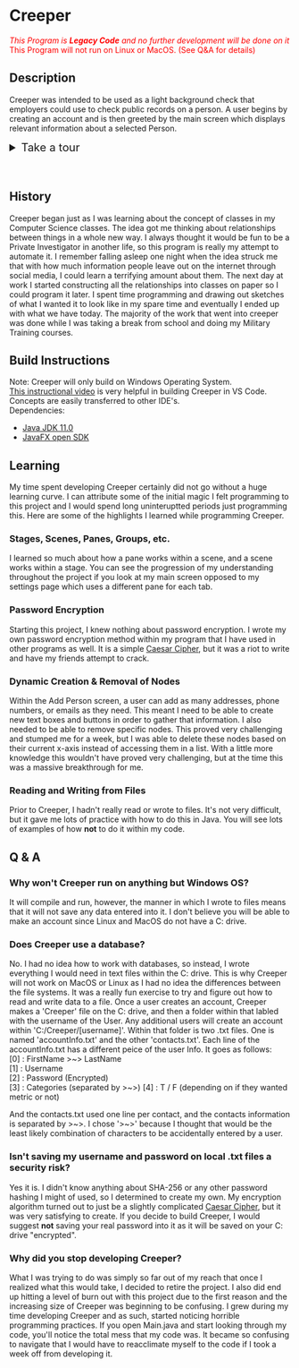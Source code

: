# Creeper
<span style="color: red;">*This Program is **Legacy Code** and no further development will be done on it*</span><br>
<span style="color: red;">This Program will not run on Linux or MacOS.  (See Q&A for details)
## Description
Creeper was intended to be used as a light background check that employers could use to check public records on a person.  A user begins by creating an account and is then greeted by the main screen which displays relevant information about a selected Person.
<details>
    <summary style="font-size: 20px;">Take a tour</summary>

### Logging In
If you'll notice in the image below, the helper text reads 'Welcome Back!  Log in above or create a new account below!'.  This is because I already had an account set up prior to taking this screenshot.  If there were no accounts to be found, it would instead read, 'It seems like this is your first time here.  Click the link below to get started!'.
![log In Screen](img/log-in-scrn.png "Log In Screen")

### Account Creation
Creating an account was two parts.  One screen to get your name, email, and measurement preference, and the next was to set a username and password.  This is actually one pane, however, the nodes within it are toggled to hidden and then visible.  I wasn't sure how to add and remove panes when I made this.
![createAccount1](img/account-creation-pt1.png "Account Creation")
![createAccount2](img/account-creation-pt2.png "Account Creation")

### Main Screen
This is where the user was supposed to review all of thier information.  Once a user has selected a Person object, they can then view all the information on this screen.  I remember being particularily proud of the list that showed the most recently viewed people.
![mainScreenBlank](img/main-screen-blank.png "Main Screen")

### Adding a Person
Some of my first regexes were learned through this screen.  This screen took at least a month to make, and hosts one of my favorite programming memories.  A user can enter in all the known information about the person on this screen and hit submit.  After submit was pressed, Creeper was meant to crawl the web and search for any other information known about this person and fill it in.  Of course I never got to the web scraping part, but that was the idea.  I ended up writing my own phone number and email regex to validate information.  The biggest problem I had with this screen that I would love to highlight is the dynamic generation of nodes on the screen.  You will notice a '+' button located to the right of some fields.  The user could add as many of these fields as they wished.  Creating and removing a node became an incredibly difficult feat for me as I had to be able to reference the specific node if I wanted to delete it.  I struggled for weeks trying to solve this problem, then one day it hit me!  I could reference those nodes based on the X-axis they were on.  It seems simple and easy, but it was so satisfying to see my problem have a solution.
![Adding a Person](img/add-contact-screen.png "Add Contact Screen")

### Errors
Any program that accepts user input needs to be able to check for and correct potential user mistakes.  I accomplished this by using a pop up screen that placed passed in Error Text and displayed it to the user.
![Error Message](img/err-msg.png "Error Message")

### Searching for a person
Once a user saved their contact, they were taken back to the blank main screen.  From here they could search the person they just made.
![Search Person Screen](img/search-person.png "Search Person Screen")

### Populating the Main Screen
After the user selects the desired contact, they are taken back to the main screen where they are initially given a condensed view of the contact.  They have the option to click the 'More Details' hypertext which will pull their information down to give all the found and entered information about the contact.  Just as with the account creation, this is simply nodes toggling visibility, not actually moving around.  This is obvious if you notice the scroll bar indicates that there is more content in the body than before.
![Partial Main Screen](img/main-screen-partial-fill.png "Partial Main Screen")
![Expanded Main Screen](img/main-screen-full-fill.png "Expanded Main Scren")

### Settings
The tab panes was extremely helpful with my understanding of how panes and views work within JavaFX.  I really learned a lot from programming this portion of the project.  Despite the learning, this ended up killing my project strangely enough.  I got pretty far in the code and functionality, I just burnt out on this project and realized the scope of what I was trying to do and how unrealistic it was.  Regardless, this probably took the most time out of anything thus far.  The user settings was first, and very quick to program.  A user could simply alter the name, email, date of birth, and password they had entered.
![User Settings](img/user-settings.png "User Settings")

The contact settings page was a huge undertaking and I did finish it, however, it took all of the challenges from adding a user and made it more difficult by altering it.  I found it much easier to completely read the contacts file, save it in memory, delete it, then re-write it with the updated information rather than just update it.  
![search contacts settings](img/search-contacts-settings.png "Search Contacts Setttings") <br>
The collapsing carrot buttons were a challenge to program as well as their height was difficult for me to measure.
![edit contacts settings](img/edit-contacts-settings.png "Edit Contacts Settings")
</details><br><br>

## History
Creeper began just as I was learning about the concept of classes in my Computer Science classes.  The idea got me thinking about relationships between things in a whole new way.  I always thought it would be fun to be a Private Investigator in another life, so this program is really my attempt to automate it.  I remember falling asleep one night when the idea struck me that with how much information people leave out on the internet through social media, I could learn a terrifying amount about them.  The next day at work I started constructing all the relationships into classes on paper so I could program it later.  I spent time programming and drawing out sketches of what I wanted it to look like in my spare time and eventually I ended up with what we have today.  The majority of the work that went into creeper was done while I was taking a break from school and doing my Military Training courses.

## Build Instructions
Note:  Creeper will only build on Windows Operating System. <br>
[This instructional video](https://www.youtube.com/watch?v=H67COH9F718) is very helpful in building Creeper in VS Code.  Concepts are easily transferred to other IDE's.<br>
Dependencies:
 - [Java JDK 11.0](https://www.oracle.com/java/technologies/javase/javase-jdk8-downloads.html)
 - [JavaFX open SDK](https://gluonhq.com/products/javafx/)

## Learning
My time spent developing Creeper certainly did not go without a huge learning curve.  I can attribute some of the initial magic I felt programming to this project and I would spend long uninteruptted periods just programming this.  Here are some of the highlights I learned while programming Creeper.
### **Stages, Scenes, Panes, Groups, etc.**
I learned so much about how a pane works within a scene, and a scene works within a stage.  You can see the progression of my understanding throughout the project if you look at my main screen opposed to my settings page which uses a different pane for each tab.
### **Password Encryption**
Starting this project, I knew nothing about password encryption.  I wrote my own password encryption method within my program that I have used in other programs as well.  It is a simple [Caesar Cipher](https://en.wikipedia.org/wiki/Caesar_cipher), but it was a riot to write and have my friends attempt to crack.
### **Dynamic Creation & Removal of Nodes**
Within the Add Person screen, a user can add as many addresses, phone numbers, or emails as they need.  This meant I need to be able to create new text boxes and buttons in order to gather that information.  I also needed to be able to remove specific nodes.  This proved very challenging and stumped me for a week, but I was able to delete these nodes based on their current x-axis instead of accessing them in a list.  With a little more knowledge this wouldn't have proved very challenging, but at the time this was a massive breakthrough for me.
### **Reading and Writing from Files**
Prior to Creeper, I hadn't really read or wrote to files.  It's not very difficult, but it gave me lots of practice with how to do this in Java.  You will see lots of examples of how **not** to do it within my code.

## Q & A
### **Why won't Creeper run on anything but Windows OS?**
It will compile and run, however, the manner in which I wrote to files means that it will not save any data entered into it.  I don't believe you will be able to make an account since Linux and MacOS do not have a C: drive.
### **Does Creeper use a database?**
No.  I had no idea how to work with databases, so instead, I wrote everything I would need in text files within the C: drive.  This is why Creeper will not work on MacOS or Linux as I had no idea the differences between the file systems.  It was a really fun exercise to try and figure out how to read and write data to a file.  Once a user creates an account, Creeper makes a 'Creeper' file on the C: drive, and then a folder within that labled with the username of the User.  Any additional users will create an account within 'C:/Creeper/[username]'.  Within that folder is two .txt files.  One is named 'accountInfo.txt' and the other 'contacts.txt'.  Each line of the accountInfo.txt has a different peice of the user Info. It goes as follows: <br>
[0] : FirstName >\~> LastName <br>
[1] : Username <br>
[2] : Password (Encrypted) <br>
[3] : Categories (separated by >\~>)
[4] : T / F (depending on if they wanted metric or not)

And the contacts.txt used one line per contact, and the contacts information is separated by >\~>.  I chose '>\~>' because I thought that would be the least likely combination of characters to be accidentally entered by a user.
### **Isn't saving my username and password on local .txt files a security risk?**
Yes it is.  I didn't know anything about SHA-256 or any other password hashing I might of used, so I determined to create my own.  My encryption algorithm turned out to just be a slightly complicated [Caesar Cipher](https://en.wikipedia.org/wiki/Caesar_cipher), but it was very satisfying to create. If you decide to build Creeper, I would suggest **not** saving your real password into it as it will be saved on your C: drive "encrypted".

### **Why did you stop developing Creeper?**
What I was trying to do was simply so far out of my reach that once I realized what this would take, I decided to retire the project.  I also did end up hitting a level of burn out with this project due to the first reason and the increasing size of Creeper was beginning to be confusing.  I grew during my time developing Creeper and as such, started noticing horrible programming practices.  If you open Main.java and start looking through my code, you'll notice the total mess that my code was.  It became so confusing to navigate that I would have to reacclimate myself to the code if I took a week off from developing it.